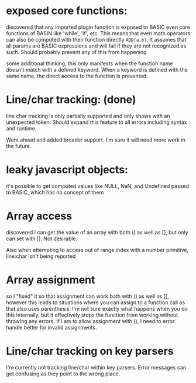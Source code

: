 # exposed core functions:
discovered that any imported plugin function is exposed to BASIC even core functions of BASIN like 'while', 'if', etc.  This means that even math operators can also be computed with their function directly `ADD(a,b)`. It assumes that all params are BASIC expressions and will fail if they are not recognized as such. Should probably prevent any of this from happening

some additional thinking, this only manifests when the function name doesn't match with a defined keyword.  When a keyword is defined with the same name, the direct access to the function is prevented.

# Line/char tracking: (done)
line char tracking is only partially supported and only shows with an unexpected token. Should expand this feature to all errors including syntax and runtime.

Went ahead and added broader support. I'm sure it will need more work in the future.

# leaky javascript objects:
it's possible to get computed values like NULL, NaN, and Undefined passed to BASIC, which has no concept of them

# Array access
discovered I can get the value of an array with both () as well as [], but only can set with []. Not desirable.

Also when attempting to access out of range index with a number primitive, line:char isn't being reported

# Array assignment
so I "fixed" it so that assignment can work both with () as well as [], however this leads to situations where you can assign to a function call as that also uses parenthesis.  I'm not sure exactly what happens when you do this internally, but it effectively stops the function from working without throwing any errors. If I am to allow assignment with (), I need to error handle better for invalid assignments.

# Line/char tracking on key parsers
I'm currently not tracking line/char within key parsers. Error messages can get confusing as they point to the wrong place.